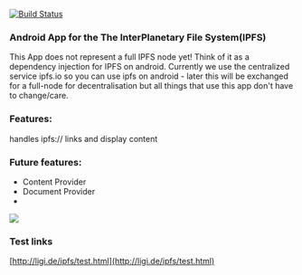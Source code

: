 [![Build Status](https://snap-ci.com/ligi/IPFSDroid/branch/master/build_image)](https://snap-ci.com/ligi/IPFSDroid/branch/master)

### Android App for the The InterPlanetary File System(IPFS)

This App does not represent a full IPFS node yet! Think of it as a dependency injection for IPFS on android. Currently we use the centralized service ipfs.io so you can use ipfs on android - later this will be exchanged for a full-node for decentralisation but all things that use this app don't have to change/care.

### Features:

handles ipfs:// links and display content

### Future features:

* Content Provider
* Document Provider
* 
![](https://raw.githubusercontent.com/ligi/IPFSDroid/master/assets/screenshots/browser.png)



### Test links

[http://ligi.de/ipfs/test.html](http://ligi.de/ipfs/test.html)

